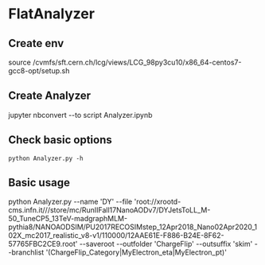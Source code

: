 # FlatAnalyzer

## Create env
source /cvmfs/sft.cern.ch/lcg/views/LCG_98py3cu10/x86_64-centos7-gcc8-opt/setup.sh

## Create Analyzer

jupyter nbconvert --to script Analyzer.ipynb

## Check basic options

`python Analyzer.py -h`


## Basic usage

python Analyzer.py --name 'DY' --file 'root://xrootd-cms.infn.it///store/mc/RunIIFall17NanoAODv7/DYJetsToLL_M-50_TuneCP5_13TeV-madgraphMLM-pythia8/NANOAODSIM/PU2017RECOSIMstep_12Apr2018_Nano02Apr2020_102X_mc2017_realistic_v8-v1/110000/12AAE61E-F886-B24E-8F62-57765FBC2CE9.root' --saveroot --outfolder 'ChargeFlip' --outsuffix 'skim' --branchlist '(ChargeFlip_Category|MyElectron_eta|MyElectron_pt)'